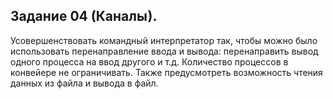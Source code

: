## Задание 04 (Каналы).
Усовершенствовать командный интерпретатор так, чтобы можно было
использовать перенаправление ввода и вывода: перенаправить вывод одного
процесса на ввод другого и т.д. Количество процессов в конвейере не
ограничивать. Также предусмотреть возможность чтения данных из файла и
вывода в файл.